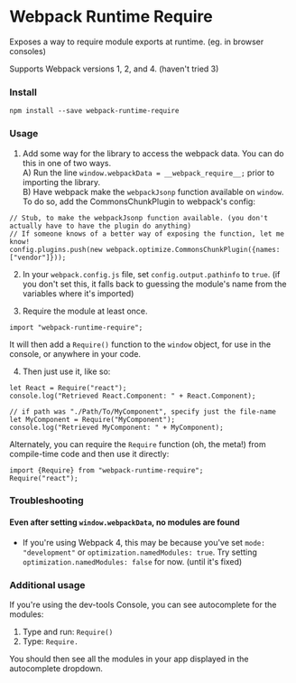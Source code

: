 # Webpack Runtime Require

Exposes a way to require module exports at runtime. (eg. in browser consoles)

Supports Webpack versions 1, 2, and 4. (haven't tried 3)

### Install

```
npm install --save webpack-runtime-require
```

### Usage

1) Add some way for the library to access the webpack data. You can do this in one of two ways.  
A) Run the line `window.webpackData = __webpack_require__;` prior to importing the library.  
B) Have webpack make the `webpackJsonp` function available on `window`. To do so, add the CommonsChunkPlugin to webpack's config:
```
// Stub, to make the webpackJsonp function available. (you don't actually have to have the plugin do anything)
// If someone knows of a better way of exposing the function, let me know!
config.plugins.push(new webpack.optimize.CommonsChunkPlugin({names: ["vendor"]}));
```

2) In your `webpack.config.js` file, set `config.output.pathinfo` to `true`. (if you don't set this, it falls back to guessing the module's name from the variables where it's imported)

3) Require the module at least once.
```
import "webpack-runtime-require";
```

It will then add a `Require()` function to the `window` object, for use in the console, or anywhere in your code.

4) Then just use it, like so:
```
let React = Require("react");
console.log("Retrieved React.Component: " + React.Component);

// if path was "./Path/To/MyComponent", specify just the file-name
let MyComponent = Require("MyComponent");
console.log("Retrieved MyComponent: " + MyComponent);
```

Alternately, you can require the `Require` function (oh, the meta!) from compile-time code and then use it directly:
```
import {Require} from "webpack-runtime-require";
Require("react");
```

### Troubleshooting

#### Even after setting `window.webpackData`, no modules are found

* If you're using Webpack 4, this may be because you've set `mode: "development"` or `optimization.namedModules: true`. Try setting `optimization.namedModules: false` for now. (until it's fixed)

### Additional usage

If you're using the dev-tools Console, you can see autocomplete for the modules:

1) Type and run: `Require()`
2) Type: `Require.`

You should then see all the modules in your app displayed in the autocomplete dropdown.